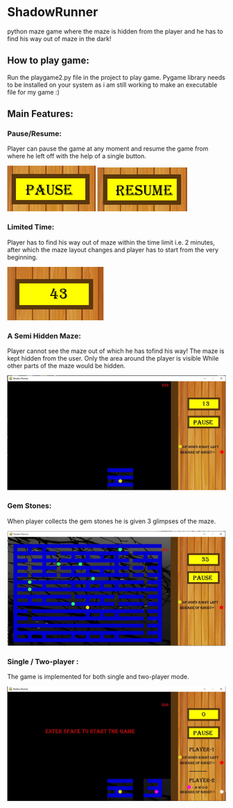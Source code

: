 # ShadowRunner
python maze game where the maze is hidden from the player and he has to find his way out of maze in the dark!

##  How to play game:
Run the playgame2.py file in the project to play game. Pygame library needs to be installed on your system as i am still working to make an executable file for my game :)

## Main Features:


### Pause/Resume:
Player can pause the game at any moment and resume the game from where he left off with the
help of a single button.

![alt text](https://github.com/maheensaleh/ShadowRunner/blob/master/readme_images/pause.png)          ![alt text](https://github.com/maheensaleh/ShadowRunner/blob/master/readme_images/resume.png)


### Limited Time:
Player has to find his way out of maze within the time limit i.e. 2 minutes, after which the maze
layout changes and player has to start from the very beginning. 

![alt text](https://github.com/maheensaleh/ShadowRunner/blob/master/readme_images/timer.png)


### A Semi Hidden Maze:
Player cannot see the maze out of which he has tofind his way! The maze is kept hidden from the user. Only the area around the player is visible  While other parts of the maze would be hidden.

![alt text](https://github.com/maheensaleh/ShadowRunner/blob/master/readme_images/semihidden_maze.png)


### Gem Stones:
When player collects the gem stones he is given 3 glimpses of the maze. 

![alt text](https://github.com/maheensaleh/ShadowRunner/blob/master/readme_images/gem_stones.png)


### Single / Two-player :
The game is implemented for both single and two-player mode. 

![alt text](https://github.com/maheensaleh/ShadowRunner/blob/master/readme_images/twoplayer2.png)





